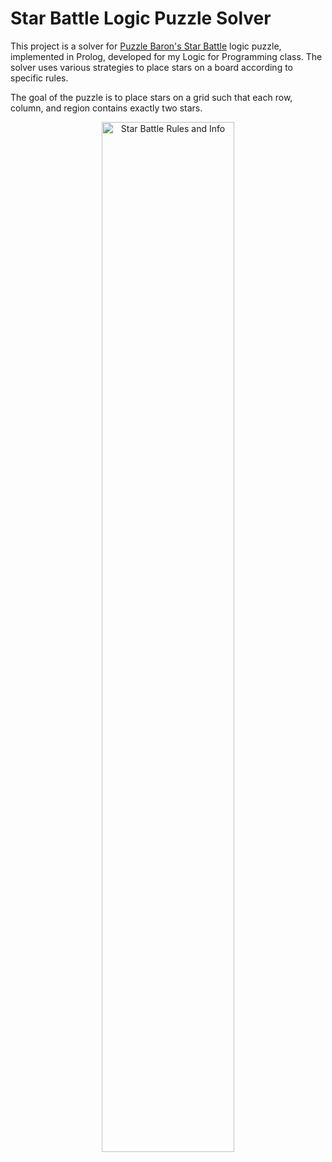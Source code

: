 # Star Battle Logic Puzzle Solver
This project is a solver for [Puzzle Baron's Star Battle](https://starbattle.puzzlebaron.com) logic puzzle, implemented in Prolog, developed for my Logic for Programming class. The solver uses various strategies to place stars on a board according to specific rules.

The goal of the puzzle is to place stars on a grid such that each row, column, and region contains exactly two stars.

<p align="center">
  <img src="https://www.gmpuzzles.com/images/blog/GM-StarBattle-Ex.png" alt="Star Battle Rules and Info" width="65%">
</p>
